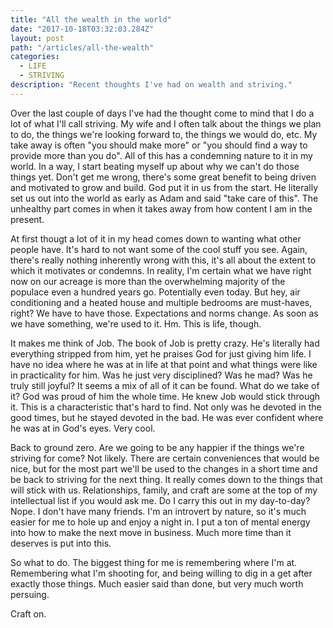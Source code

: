 ```yaml
---
title: "All the wealth in the world"
date: "2017-10-18T03:32:03.284Z"
layout: post
path: "/articles/all-the-wealth"
categories:
  - LIFE
  - STRIVING
description: "Recent thoughts I've had on wealth and striving."
---
```

Over the last couple of days I've had the thought come to mind that I do a lot of what I'll call striving. My wife and I often talk about the things we plan to do, the things we're looking forward to, the things we would do, etc. My take away is often "you should make more" or "you should find a way to provide more than you do". All of this has a condemning nature to it in my world. In a way, I start beating myself up about why we can't do those things yet. Don't get me wrong, there's some great benefit to being driven and motivated to grow and build. God put it in us from the start. He literally set us out into the world as early as Adam and said "take care of this". The unhealthy part comes in when it takes away from how content I am in the present.

At first thougt a lot of it in my head comes down to wanting what other people have. It's hard to not want some of the cool stuff you see. Again, there's really nothing inherently wrong with this, it's all about the extent to which it motivates or condemns. In reality, I'm certain what we have right now on our acreage is more than the overwhelming majority of the populace even a hundred years go. Potentially even today. But hey, air conditioning and a heated house and multiple bedrooms are must-haves, right? We have to have those. Expectations and norms change. As soon as we have something, we're used to it. Hm. This is life, though.

It makes me think of Job. The book of Job is pretty crazy. He's literally had everything stripped from him, yet he praises God for just giving him life. I have no idea where he was at in life at that point and what things were like in practicality for him. Was he just very disciplined? Was he mad? Was he truly still joyful? It seems a mix of all of it can be found. What do we take of it? God was proud of him the whole time. He knew Job would stick through it. This is a characteristic that's hard to find. Not only was he devoted in the good times, but he stayed devoted in the bad. He was ever confident where he was at in God's eyes. Very cool.

Back to ground zero. Are we going to be any happier if the things we're striving for come? Not likely. There are certain conveniences that would be nice, but for the most part we'll be used to the changes in a short time and be back to striving for the next thing. It really comes down to the things that will stick with us. Relationships, family, and craft are some at the top of my intellectual list if you would ask me. Do I carry this out in my day-to-day? Nope. I don't have many friends. I'm an introvert by nature, so it's much easier for me to hole up and enjoy a night in. I put a ton of mental energy into how to make the next move in business. Much more time than it deserves is put into this.

So what to do. The biggest thing for me is remembering where I'm at. Remembering what I'm shooting for, and being willing to dig in a get after exactly those things. Much easier said than done, but very much worth persuing.

Craft on.
